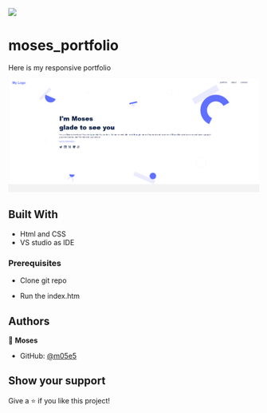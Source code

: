![](https://img.shields.io/badge/Microverse-blueviolet)

# moses_portfolio

Here is my responsive portfolio  

![screenshot](./assets/Readme-img.png)


## Built With

- Html and CSS
- VS studio as IDE


### Prerequisites

- Clone git repo

- Run the index.htm


## Authors

👤 **Moses**

- GitHub: [@m05e5](https://github.com/m05e5)



## Show your support

Give a ⭐️ if you like this project!



